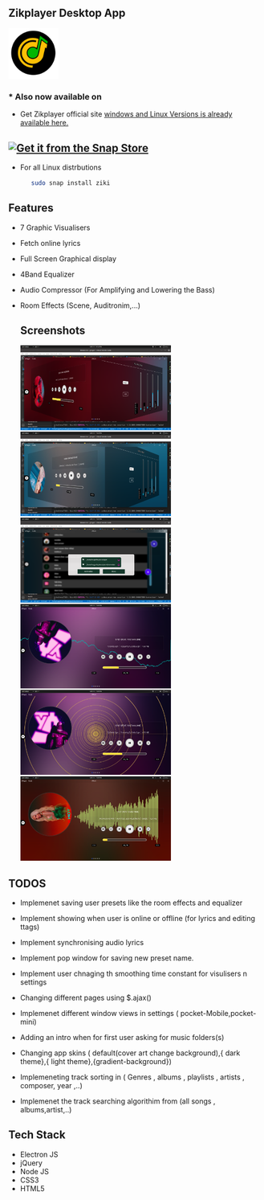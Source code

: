 ## Zikplayer Desktop App
<img src="./images/zik.png" width="100" style=""/>

### * Also now available on
 - Get Zikplayer official site [windows and Linux Versions is already available here.](https://official-zikplayer-site.herokuapp.com)
## [![Get it from the Snap Store](https://snapcraft.io/static/images/badges/en/snap-store-black.svg)](https://snapcraft.io/ziki)
 - For all Linux distrbutions
    ```bash
       sudo snap install ziki 
    ```
## Features
- 7 Graphic Visualisers
- Fetch online lyrics
- Full Screen Graphical display
- 4Band Equalizer
- Audio Compressor (For Amplifying and Lowering the Bass)
- Room Effects (Scene, Auditronim,...)

  ## Screenshots
  <img src="./build/Screenshot from 2021-09-21 18-59-36 (copy).png" width="300">              
  <img src="./build/Screenshot from 2021-09-21 19-00-49 (copy).png" width="300">              
  <img src="./build/Screenshot from 2021-09-21 19-01-42.png" width="300">   
  <img src="./build/Screenshot from 2021-09-21 19-03-08.png" width="300">              
  <img src="./build/Screenshot from 2021-09-21 19-03-21.png" width="300">              
  <img src="./build/Screenshot from 2021-09-21 19-03-42.png" width="300">              
             

## TODOS
-   Implemenet saving user presets like  the room effects and equalizer

- Implement showing when user is online or offline (for lyrics and editing ttags)
    
- Implement synchronising audio lyrics
    
-  Implement pop window for saving new preset name.
-  Implement user chnaging th smoothing time constant for visulisers n settings
     
- Changing different pages using $.ajax()
    
-  Implemenet different window views in settings ( pocket-Mobile,pocket-mini)
- Adding an intro when for first user asking for music folders(s)

-  Changing app skins ( default(cover art change background),{ dark theme},{ light theme},{gradient-background})

- Implemeneting track sorting in ( Genres , albums , playlists , artists , composer, year ,..)

- Implemenet the track searching algorithim from (all songs , albums,artist,..)

## Tech Stack 
- Electron JS
- jQuery
- Node JS
- CSS3
- HTML5


